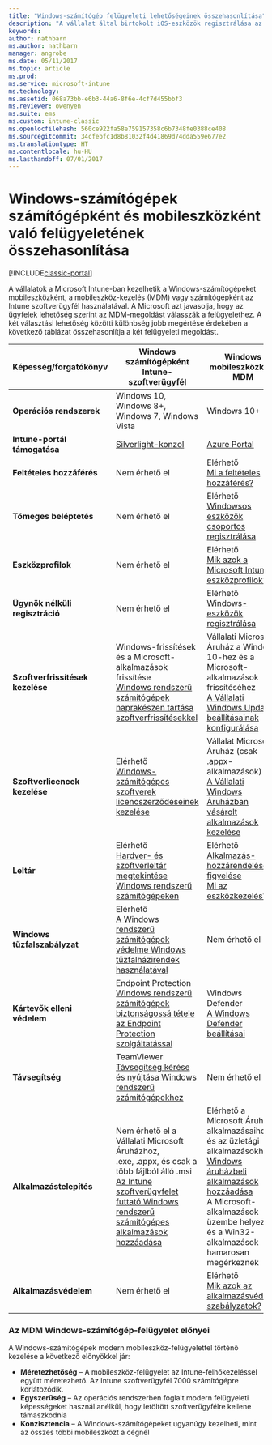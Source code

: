 ```yaml
---
title: "Windows-számítógép felügyeleti lehetőségeinek összehasonlítása"
description: "A vállalat által birtokolt iOS-eszközök regisztrálása az Apple Device Enrollment program (DEP) vagy az Apple Configurator eszköz segítségével"
keywords: 
author: nathbarn
ms.author: nathbarn
manager: angrobe
ms.date: 05/11/2017
ms.topic: article
ms.prod: 
ms.service: microsoft-intune
ms.technology: 
ms.assetid: 068a73bb-e6b3-44a6-8f6e-4cf7d455bbf3
ms.reviewer: owenyen
ms.suite: ems
ms.custom: intune-classic
ms.openlocfilehash: 560ce922fa58e759157358c6b7348fe0388ce408
ms.sourcegitcommit: 34cfebfc1d8b81032f4d41869d74dda559e677e2
ms.translationtype: HT
ms.contentlocale: hu-HU
ms.lasthandoff: 07/01/2017
---
```

# <a name="compare-managing-windows-pcs-as-computers-or-mobile-devices"></a>Windows-számítógépek számítógépként és mobileszközként való felügyeletének összehasonlítása

[!INCLUDE[classic-portal](../includes/classic-portal.md)]

A vállalatok a Microsoft Intune-ban kezelhetik a Windows-számítógépeket mobileszközként, a mobileszköz-kezelés (MDM) vagy számítógépként az Intune szoftverügyfél használatával.  A Microsoft azt javasolja, hogy az ügyfelek lehetőség szerint az MDM-megoldást válasszák a felügyelethez. A két választási lehetőség közötti különbség jobb megértése érdekében a következő táblázat összehasonlítja a két felügyeleti megoldást.

|**Képesség/forgatókönyv** |**Windows számítógépként**<br>Intune-szoftverügyfél | **Windows mobileszközként**<br>MDM |
|--------------|-------------------------------|-------------------------------|
|**Operációs rendszerek** |Windows 10, Windows 8+, Windows 7, Windows Vista | Windows 10+ |
|**Intune-portál támogatása** |[Silverlight-konzol](https://manage.microsoft.com)|[Azure Portal](https://portal.azure.com) |
|**Feltételes hozzáférés**|Nem érhető el|Elérhető <br>[Mi a feltételes hozzáférés?](https://docs.microsoft.com/intune-azure/conditional-access/what-is-conditional-access)|
|**Tömeges beléptetés**|Nem érhető el|Elérhető <br>[Windowsos eszközök csoportos regisztrálása](https://docs.microsoft.com/intune-azure/enroll-devices/bulk-enroll-windows)|
|**Eszközprofilok**|Nem érhető el|Elérhető <br>[Mik azok a Microsoft Intune-eszközprofilok?](https://docs.microsoft.com/intune-azure/configure-devices/what-are-device-profiles)|
|**Ügynök nélküli regisztráció**|Nem érhető el |Elérhető<br>[Windows-eszközök regisztrálása](https://docs.microsoft.com/intune-azure/enroll-devices/enroll-windows-devices)|
|**Szoftverfrissítések kezelése**| Windows-frissítések és a Microsoft-alkalmazások frissítése<br>[Windows rendszerű számítógépek naprakészen tartása szoftverfrissítésekkel](https://docs.microsoft.com/intune/deploy-use/keep-windows-pcs-up-to-date-with-software-updates-in-microsoft-intune)|Vállalati Microsoft Áruház a Windows 10-hez és a Microsoft-alkalmazások frissítéséhez<br> [A Vállalati Windows Update beállításainak konfigurálása](https://docs.microsoft.com/intune-azure/configure-devices/how-to-configure-windows-update-for-business) |
|**Szoftverlicencek kezelése**|Elérhető <br>[Windows-számítógépes szoftverek licencszerződéseinek kezelése](https://docs.microsoft.com/intune/deploy-use/manage-license-agreements-for-windows-pc-software-in-microsoft-intune)|Vállalat Microsoft Áruház (csak .appx-alkalmazások)<br>[A Vállalati Windows Áruházban vásárolt alkalmazások kezelése](https://docs.microsoft.com/intune-azure/manage-apps/wsfb-apps)|
|**Leltár**|Elérhető <br>[Hardver- és szoftverleltár megtekintése Windows rendszerű számítógépeken](https://docs.microsoft.com/intune/deploy-use/view-hardware-and-software-inventory-for-windows-pcs-in-microsoft-intune)|Elérhető <br>[Alkalmazás-hozzárendelések figyelése](https://docs.microsoft.com/intune/apps-monitor)<br>[Mi az eszközkezelés?](https://docs.microsoft.com/intune/device-management)|
|**Windows tűzfalszabályzat**|Elérhető <br>[A Windows rendszerű számítógépek védelme Windows tűzfalházirendek használatával](https://docs.microsoft.com/intune/deploy-use/help-protect-windows-pcs-using-windows-firewall-policies-in-microsoft-intune) |Nem érhető el|
|**Kártevők elleni védelem**|Endpoint Protection<br>[Windows rendszerű számítógépek biztonságossá tétele az Endpoint Protection szolgáltatással](https://docs.microsoft.com/intune/deploy-use/help-secure-windows-pcs-with-endpoint-protection-for-microsoft-intune)|Windows Defender<br>[A Windows Defender beállításai](https://docs.microsoft.com/intune-azure/configure-devices/custom-for-windows-10#windows-defender-settings)|
|**Távsegítség** |TeamViewer<br>[Távsegítség kérése és nyújtása Windows rendszerű számítógépekhez](https://docs.microsoft.com/intune/deploy-use/request-and-provide-remote-assistance-for-windows-pcs-in-microsoft-intune)|Nem érhető el |
|**Alkalmazástelepítés** | Nem érhető el a Vállalati Microsoft Áruházhoz,<br>.exe, .appx, és csak a több fájlból álló .msi<br>[Az Intune szoftverügyfelet futtató Windows rendszerű számítógépes alkalmazások hozzáadása](https://docs.microsoft.com/intune/deploy-use/add-apps-for-windows-pcs-in-microsoft-intune)|Elérhető a Microsoft Áruház alkalmazásaihoz és az üzletági alkalmazásokhoz<br>[Windows áruházbeli alkalmazások hozzáadása](https://docs.microsoft.com/intune-azure/manage-apps/windows-store-app)<br>A Microsoft-alkalmazások üzembe helyezése és a Win32-alkalmazások hamarosan megérkeznek |
|**Alkalmazásvédelem**|Nem érhető el|Elérhető <br>[Mik azok az alkalmazásvédelmi szabályzatok?](https://docs.microsoft.com/intune-azure/manage-apps/what-is-app-protection-policy)|


### <a name="advantages-of-mdm-windows-pc-management"></a>Az MDM Windows-számítógép-felügyelet előnyei
A Windows-számítógépek modern mobileszköz-felügyelettel történő kezelése a következő előnyökkel jár:
- **Méretezhetőség** – A mobileszköz-felügyelet az Intune-felhőkezeléssel együtt méretezhető. Az Intune szoftverügyfél 7000 számítógépre korlátozódik.
- **Egyszerűség** – Az operációs rendszerben foglalt modern felügyeleti képességeket használ anélkül, hogy letöltött szoftverügyfélre kellene támaszkodnia
- **Konzisztencia** – A Windows-számítógépeket ugyanúgy kezelheti, mint az összes többi mobileszközt a cégnél
<!-- - **Cloud optimization** - -->
